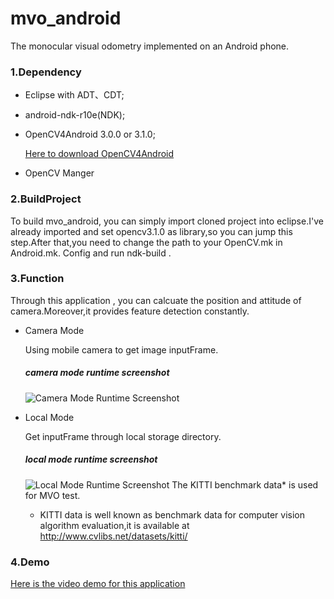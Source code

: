 # mvo_android
The monocular visual odometry implemented on an Android phone.
### 1.Dependency
* Eclipse with ADT、CDT;

* android-ndk-r10e(NDK);
* OpenCV4Android 3.0.0 or 3.1.0;

  [Here to download OpenCV4Android](http://opencv.org/downloads.html)
* OpenCV Manger

### 2.BuildProject
To build mvo_android, you can simply import cloned project into eclipse.I've already imported and set opencv3.1.0 as library,so you can jump this step.After that,you need to change the path to your OpenCV.mk in Android.mk. Config and run ndk-build . 

### 3.Function
Through this application , you can calcuate the position and attitude of camera.Moreover,it provides feature detection constantly.

* Camera Mode

  Using mobile camera to get image inputFrame.
  ##### camera mode runtime screenshot
  ![Camera Mode Runtime Screenshot](http://7xqxgd.com1.z0.glb.clouddn.com/camrea_%E5%89%AF%E6%9C%AC.png)
* Local Mode

  Get inputFrame through local storage directory.
  ##### local mode runtime screenshot
  ![Local Mode Runtime Screenshot](http://7xqxgd.com1.z0.glb.clouddn.com/Screenshot_2016-06-06-18-17-52.png?imageView/2/w/619/q/90)
  The KITTI benchmark data* is used for MVO test.    
  * KITTI data is well known as benchmark data for computer vision algorithm evaluation,it
  is available at http://www.cvlibs.net/datasets/kitti/ 

### 4.Demo
  [Here is the video demo for this application](http://v.youku.com/v_show/id_XMTU5OTQ5Njk0NA==.html?x&sharefrom=android)


